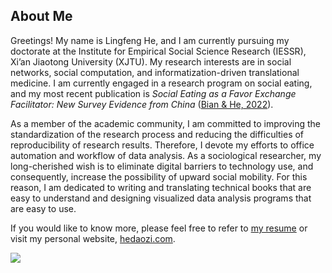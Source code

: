 ## About Me

Greetings! My name is Lingfeng He, and I am currently pursuing my doctorate at the Institute for Empirical Social Science Research (IESSR), Xi’an Jiaotong University (XJTU). My research interests are in social networks, social computation, and informatization-driven translational medicine. I am currently engaged in a research program on social eating, and my most recent publication is *Social Eating as a Favor Exchange Facilitator: New Survey Evidence from China* ([Bian & He, 2022](https://econsoc.mpifg.de/46126/04_Bian_He_23-3_July2022.pdf)).

As a member of the academic community, I am committed to improving the standardization of the research process and reducing the difficulties of reproducibility of research results. Therefore, I devote my efforts to office automation and workflow of data analysis. As a sociological researcher, my long-cherished wish is to eliminate digital barriers to technology use, and consequently, increase the possibility of upward social mobility. For this reason, I am dedicated to writing and translating technical books that are easy to understand and designing visualized data analysis programs that are easy to use.

If you would like to know more, please feel free to refer to [my resume](https://hedaozi.com/about-me/) or visit my personal website, [hedaozi.com](https://hedaozi.com/).

<img align="center" src="https://github-readme-stats.vercel.app/api/top-langs/?username=hedaozi">
